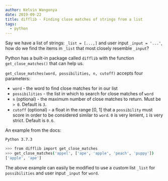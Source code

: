 ```yaml
---
author: Kelvin Wangonya
date: 2019-09-22
title: difflib - Finding close matches of strings from a list
tags:
  - python
---
```


Say we have a list of strings: `_list = [...,]` and user
input `_input = '...'`, how do we find the items in
`_list` that most closely resemble `_input`?

Python has a built-in package called `difflib` with the
function `get_close_matches()` that can help us.

`get_close_matches(word, possibilities, n, cutoff)` accepts
four parameters:

- `word` - the word to find close matches for in our list
- `possibilities` - the list in which to search for close
  matches of `word`
- `n` (optional) - the maximum number of close matches to
  return. Must be `> 0`. Default is `3`.
- `cutoff` (optional) - a float in the range \[0, 1\] that
  a `possibility` must score in order to be considered
  similar to `word`. `0` is very lenient,
  `1` is very strict. Default is `0.6`.

An example from the docs:

```{.bash org-language="sh"}
Python 3.7.3

>>> from difflib import get_close_matches
>>> get_close_matches('appel', ['ape', 'apple', 'peach', 'puppy'])
['apple', 'ape']
```

The above example can easily be modified to use a custom list
`_list` for `possibilities` and user input
`_input` for `word`.
